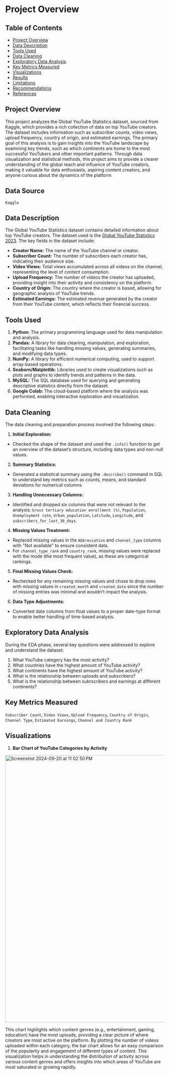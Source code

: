 # Project Overview

## Table of Contents

- [Project Overview](#project-overview)
- [Data Description](#data-description)
- [Tools Used](#tools-used)
- [Data Cleaning](#data-cleaning)
- [Exploratory Data Analysis](#exploratory-data-analysis)
- [Key Metrics Measured](#key-metrics-measured)
- [Visualizations](#visualizations)
- [Results](#results)
- [Limitations](#limitations)
- [Recommendations](#recommendations)
- [References](#references)

## Project Overview

This project analyzes the Global YouTube Statistics dataset, sourced from Kaggle, which provides a rich collection of data on top YouTube creators. The dataset includes information such as subscriber counts, video views, upload frequency, country of origin, and estimated earnings. The primary goal of this analysis is to gain insights into the YouTube landscape by examining key trends, such as which continents are home to the most successful YouTubers and other important patterns. Through data visualization and statistical methods, this project aims to provide a clearer understanding of the global reach and influence of YouTube creators, making it valuable for data enthusiasts, aspiring content creators, and anyone curious about the dynamics of the platform.

## Data Source

`Kaggle`

## Data Description

The Global YouTube Statistics dataset contains detailed information about top YouTube creators. The dataset used is the [Global YouTube Statistics 2023](https://www.kaggle.com/datasets/nelgiriyewithana/global-youtube-statistics-2023). The key fields in the dataset include:

- **Creator Name:** The name of the YouTube channel or creator.
- **Subscriber Count:** The number of subscribers each creator has, indicating their audience size.
- **Video Views:** Total views accumulated across all videos on the channel, representing the level of content consumption.
- **Upload Frequency:** The number of videos the creator has uploaded, providing insight into their activity and consistency on the platform.
- **Country of Origin:** The country where the creator is based, allowing for geographic analysis of YouTube trends.
- **Estimated Earnings:** The estimated revenue generated by the creator from their YouTube content, which reflects their financial success.


## Tools Used

1. **Python:** The primary programming language used for data manipulation and analysis.
2. **Pandas:** A library for data cleaning, manipulation, and exploration, facilitating tasks like handling missing values, generating summaries, and modifying data types.
3. **NumPy:** A library for efficient numerical computing, used to support array-based operations.
4. **Seaborn/Matplotlib:** Libraries used to create visualizations such as plots and graphs to identify trends and patterns in the data.
5. **MySQL:** The SQL database used for querying and generating descriptive statistics directly from the dataset.
6. **Google Colab:** The cloud-based platform where the analysis was performed, enabling interactive exploration and visualization.

## Data Cleaning

The data cleaning and preparation process involved the following steps:

1. **Initial Exploration:**
 - Checked the shape of the dataset and used the `.info()` function to get an overview of the dataset’s structure, including data types and non-null values.
2. **Summary Statistics:**
  - Generated a statistical summary using the `.describe()` command in SQL to understand key metrics such as counts, means, and standard deviations for numerical columns
3. **Handling Unnecessary Columns:**
- Identified and dropped six columns that were not relevant to the analysis: `Gross tertiary education enrollment (%)`, `Population`, `Unemployment rate`, `Urban_population`, `Latitude`, `Longitude`, and `subscribers_for_last_30_days`.
4. **Missing Values Treatment:**
- Replaced missing values in the `Abbreviation` and `channel_type` columns with "Not available" to ensure consistent data.
- For `channel_type_rank` and `country_rank`, missing values were replaced with the mode (the most frequent value), as these are categorical rankings.
5. **Final Missing Values Check:**
- Rechecked for any remaining missing values and chose to drop rows with missing values in `created_month` and `created_date` since the number of missing entries was minimal and wouldn't impact the analysis.
6. **Data Type Adjustments:**
- Converted date columns from float values to a proper date-type format to enable better handling of time-based analysis.

## Exploratory Data Analysis

During the EDA phase, several key questions were addressed to explore and understand the dataset:

1. What YouTube category has the most activity?
2. What countries have the highest amount of YouTube activity?
3. What continents have the highest amount of YouTube activity?
4. What is the relationship between uploads and subscribers?
5. What is the relationship between subrscribers and earnings at different continents?

## Key Metrics Measured
`Subscriber Count`, `Video Views`, `Upload Frequency`, `Country of Origin`, `Channel Type`, `Estimated Earnings`, `Channel and Country Rank`

## Visualizations

1. **Bar Chart of YouTube Categories by Activity**
<img width="848" alt="Screenshot 2024-09-20 at 11 02 50 PM" src="https://github.com/user-attachments/assets/e6d773d5-2e06-4c83-a9ff-6b9f1fea4267">

This chart highlights which content genres (e.g., entertainment, gaming, education) have the most uploads, providing a clear picture of where creators are most active on the platform. By plotting the number of videos uploaded within each category, the bar chart allows for an easy comparison of the popularity and engagement of different types of content.
This visualization helps in understanding the distribution of activity across various content genres and offers insights into which areas of YouTube are most saturated or growing rapidly.


